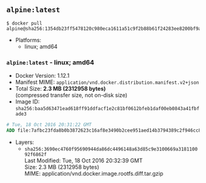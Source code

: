 ## `alpine:latest`

```console
$ docker pull alpine@sha256:1354db23ff5478120c980eca1611a51c9f2b88b61f24283ee8200bf9a54f2e5c
```

-	Platforms:
	-	linux; amd64

### `alpine:latest` - linux; amd64

-	Docker Version: 1.12.1
-	Manifest MIME: `application/vnd.docker.distribution.manifest.v2+json`
-	Total Size: **2.3 MB (2312958 bytes)**  
	(compressed transfer size, not on-disk size)
-	Image ID: `sha256:baa5d63471ead618ff91ddfacf1e2c81bf0612bfeb1daf00eb0843a41fbfade3`

```dockerfile
# Tue, 18 Oct 2016 20:31:22 GMT
ADD file:7afbc23fda8b0b3872623c16af8e3490b2cee951aed14b3794389c2f946cc8c7 in / 
```

-	Layers:
	-	`sha256:3690ec4760f95690944da86dc4496148a63d85c9e3100669a318110092f6862f`  
		Last Modified: Tue, 18 Oct 2016 20:32:39 GMT  
		Size: 2.3 MB (2312958 bytes)  
		MIME: application/vnd.docker.image.rootfs.diff.tar.gzip
